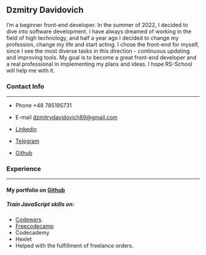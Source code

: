 ## Dzmitry Davidovich

I’m a beginner front-end developer. In the summer of 2022, I decided to dive into software development. I have always dreamed of working in the field of high technology, and half a year ago I decided to change my profession, change my life and start acting. I chose the front-end for myself, since I see the most diverse tasks in this direction - continuous updating and improving tools. My goal is to become a great front-end developer and a real professional in implementing my plans and ideas. I hope RS-School will help me with it.



### Contact Info

---

- Phone +48 785195731

- E-mail dzmitrydavidovich89@gmail.com

- <a  href="https://www.linkedin.com/in/dzmitrydavidovich/">Linkedin</a>

- <a  href="https://t.me/dzimdev">Telegram</a>

- <a  href="https://github.com/DzmitryDavid/DzmitryDavid">Github</a>



### Experience

---

<h4>My portfolio on <a  href="https://dzmitrydavid.github.io/#/projects">Github</a></h4>

<h5> Train JavaScript skills on: </h5>

<ul>
  <li><a  href="https://www.codewars.com/users/awesomecoding42@gmail.com">Codewars</a>.</li>
    <li><a  href="https://www.freecodecamp.org/Dzmitr">Freecodecamp</a></li>
  <li>Codecademy</li>
  <li>Hexlet</li>
  <li>Helped with the fulfillment of freelance orders.</li>
</ul>
